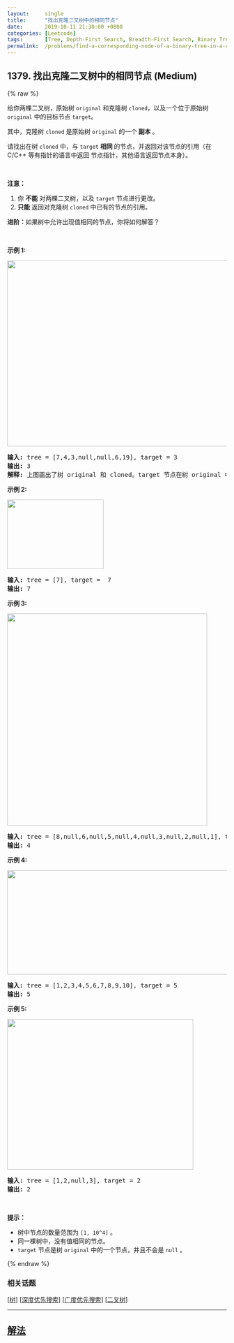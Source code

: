 ```yaml
---
layout:     single
title:      "找出克隆二叉树中的相同节点"
date:       2019-10-11 21:30:00 +0800
categories: [Leetcode]
tags:       [Tree, Depth-First Search, Breadth-First Search, Binary Tree]
permalink:  /problems/find-a-corresponding-node-of-a-binary-tree-in-a-clone-of-that-tree/
---
```


## 1379. 找出克隆二叉树中的相同节点 (Medium)

{% raw %}

<p>给你两棵二叉树，原始树 <code>original</code> 和克隆树 <code>cloned</code>，以及一个位于原始树 <code>original</code>&nbsp;中的目标节点&nbsp;<code>target</code>。</p>

<p>其中，克隆树 <code>cloned</code>&nbsp;是原始树 <code>original</code>&nbsp;的一个<strong> 副本 </strong>。</p>

<p>请找出在树&nbsp;<code>cloned</code>&nbsp;中，与&nbsp;<code>target</code>&nbsp;<strong>相同&nbsp;</strong>的节点，并返回对该节点的引用（在 C/C++ 等有指针的语言中返回 节点指针，其他语言返回节点本身）。</p>

<p>&nbsp;</p>

<p><strong>注意：</strong></p>

<ol>
	<li>你 <strong>不能</strong> 对两棵二叉树，以及 <code>target</code>&nbsp;节点进行更改。</li>
	<li><strong>只能</strong> 返回对克隆树&nbsp;<code>cloned</code>&nbsp;中已有的节点的引用。</li>
</ol>

<ul>
</ul>

<p><strong>进阶：</strong>如果树中允许出现值相同的节点，你将如何解答？</p>

<p>&nbsp;</p>

<ul>
</ul>

<p><strong>示例 1:</strong></p>

<p><img alt="" src="https://assets.leetcode.com/uploads/2020/02/21/e1.png" style="height: 426px; width: 544px;"></p>

<pre><strong>输入:</strong> tree = [7,4,3,null,null,6,19], target = 3
<strong>输出:</strong> 3
<strong>解释:</strong> 上图画出了树 original 和 cloned。target 节点在树 original 中，用绿色标记。答案是树 cloned 中的黄颜色的节点（其他示例类似）。</pre>

<p><strong>示例 2:</strong></p>

<p><img alt="" src="https://assets.leetcode.com/uploads/2020/02/21/e2.png" style="height: 159px; width: 221px;"></p>

<pre><strong>输入:</strong> tree = [7], target =  7
<strong>输出:</strong> 7
</pre>

<p><strong>示例 3:</strong></p>

<p><img alt="" src="https://assets.leetcode.com/uploads/2020/02/21/e3.png" style="height: 486px; width: 459px;"></p>

<pre><strong>输入:</strong> tree = [8,null,6,null,5,null,4,null,3,null,2,null,1], target = 4
<strong>输出:</strong> 4
</pre>

<p><strong>示例 4:</strong></p>

<p><img alt="" src="https://assets.leetcode.com/uploads/2020/02/21/e4.png" style="height: 239px; width: 555px;"></p>

<pre><strong>输入:</strong> tree = [1,2,3,4,5,6,7,8,9,10], target = 5
<strong>输出:</strong> 5
</pre>

<p><strong>示例 5:</strong></p>

<p><img alt="" src="https://assets.leetcode.com/uploads/2020/02/21/e5.png" style="height: 345px; width: 427px;"></p>

<pre><strong>输入:</strong> tree = [1,2,null,3], target = 2
<strong>输出:</strong> 2</pre>

<p>&nbsp;</p>

<p><strong>提示：</strong></p>

<ul>
	<li>树中节点的数量范围为&nbsp;<code>[1, 10^4]</code>&nbsp;。</li>
	<li>同一棵树中，没有值相同的节点。</li>
	<li><code>target</code>&nbsp;节点是树&nbsp;<code>original</code>&nbsp;中的一个节点，并且不会是&nbsp;<code>null</code>&nbsp;。</li>
</ul>

{% endraw %}

### 相关话题
  [[树](https://github.com/awesee/leetcode/tree/main/tag/tree/README.md)]
  [[深度优先搜索](https://github.com/awesee/leetcode/tree/main/tag/depth-first-search/README.md)]
  [[广度优先搜索](https://github.com/awesee/leetcode/tree/main/tag/breadth-first-search/README.md)]
  [[二叉树](https://github.com/awesee/leetcode/tree/main/tag/binary-tree/README.md)]

---

## [解法](https://github.com/awesee/leetcode/tree/main/problems/find-a-corresponding-node-of-a-binary-tree-in-a-clone-of-that-tree)
